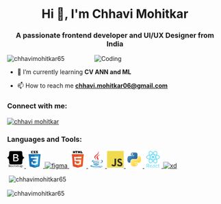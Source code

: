 

<h1 align="center">Hi 👋, I'm Chhavi Mohitkar</h1>
<h3 align="center">A passionate frontend developer and UI/UX Designer from India</h3>
<img align="right" alt="Coding" width="300" src="https://gifdb.com/images/high/animated-chock-coding-c78f6elj32sfoi8q.webp">

<p align="left"> <img src="https://komarev.com/ghpvc/?username=chhavimohitkar65&label=Profile%20views&color=0e75b6&style=flat" alt="chhavimohitkar65" /> </p>

- 🌱 I’m currently learning **CV ANN and ML**

- 📫 How to reach me **chhavi.mohitkar06@gmail.com**

<h3 align="left">Connect with me:</h3>
<p align="left">
<a href="https://linkedin.com/in/chhavi mohitkar" target="blank"><img align="center" src="https://raw.githubusercontent.com/rahuldkjain/github-profile-readme-generator/master/src/images/icons/Social/linked-in-alt.svg" alt="chhavi mohitkar" height="30" width="40" /></a>
</p>

<h3 align="left">Languages and Tools:</h3>
<p align="left"> <a href="https://getbootstrap.com" target="_blank" rel="noreferrer"> <img src="https://raw.githubusercontent.com/devicons/devicon/master/icons/bootstrap/bootstrap-plain-wordmark.svg" alt="bootstrap" width="40" height="40"/> </a> <a href="https://www.w3schools.com/css/" target="_blank" rel="noreferrer"> <img src="https://raw.githubusercontent.com/devicons/devicon/master/icons/css3/css3-original-wordmark.svg" alt="css3" width="40" height="40"/> </a> <a href="https://www.figma.com/" target="_blank" rel="noreferrer"> <img src="https://www.vectorlogo.zone/logos/figma/figma-icon.svg" alt="figma" width="40" height="40"/> </a> <a href="https://www.w3.org/html/" target="_blank" rel="noreferrer"> <img src="https://raw.githubusercontent.com/devicons/devicon/master/icons/html5/html5-original-wordmark.svg" alt="html5" width="40" height="40"/> </a> <a href="https://www.java.com" target="_blank" rel="noreferrer"> <img src="https://raw.githubusercontent.com/devicons/devicon/master/icons/java/java-original.svg" alt="java" width="40" height="40"/> </a> <a href="https://developer.mozilla.org/en-US/docs/Web/JavaScript" target="_blank" rel="noreferrer"> <img src="https://raw.githubusercontent.com/devicons/devicon/master/icons/javascript/javascript-original.svg" alt="javascript" width="40" height="40"/> </a> <a href="https://www.python.org" target="_blank" rel="noreferrer"> <img src="https://raw.githubusercontent.com/devicons/devicon/master/icons/python/python-original.svg" alt="python" width="40" height="40"/> </a> <a href="https://reactjs.org/" target="_blank" rel="noreferrer"> <img src="https://raw.githubusercontent.com/devicons/devicon/master/icons/react/react-original-wordmark.svg" alt="react" width="40" height="40"/> </a> <a href="https://www.adobe.com/products/xd.html" target="_blank" rel="noreferrer"> <img src="https://cdn.worldvectorlogo.com/logos/adobe-xd.svg" alt="xd" width="40" height="40"/> </a> </p>

<p>&nbsp;<img align="center" src="https://github-readme-stats.vercel.app/api?username=chhavimohitkar65&show_icons=true&locale=en" alt="chhavimohitkar65" /></p>

<p><img align="center" src="https://github-readme-streak-stats.herokuapp.com/?user=chhavimohitkar65&" alt="chhavimohitkar65" /></p>
